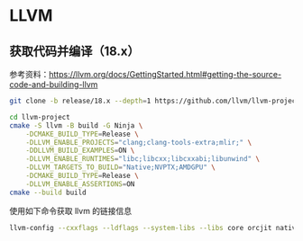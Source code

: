 # LLVM

## 获取代码并编译（18.x）
参考资料：https://llvm.org/docs/GettingStarted.html#getting-the-source-code-and-building-llvm
```bash
git clone -b release/18.x --depth=1 https://github.com/llvm/llvm-project.git

cd llvm-project
cmake -S llvm -B build -G Ninja \
    -DCMAKE_BUILD_TYPE=Release \
    -DLLVM_ENABLE_PROJECTS="clang;clang-tools-extra;mlir;" \
    -DDLLVM_BUILD_EXAMPLES=ON \
    -DLLVM_ENABLE_RUNTIMES="libc;libcxx;libcxxabi;libunwind" \
    -DLLVM_TARGETS_TO_BUILD="Native;NVPTX;AMDGPU" \
    -DCMAKE_BUILD_TYPE=Release \
    -DLLVM_ENABLE_ASSERTIONS=ON
cmake --build build
```

使用如下命令获取 llvm 的链接信息
```bash
llvm-config --cxxflags --ldflags --system-libs --libs core orcjit native
```